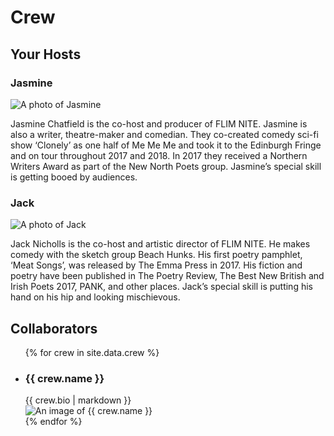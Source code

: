 # Crew

## Your Hosts

<div class="hosts">
  <div class="host">
    <h3>Jasmine</h3>
    <img src="https://placedog.net/400/400" alt="A photo of Jasmine">
    <p>Jasmine Chatfield is the co-host and producer of FLIM NITE. Jasmine is also a writer, theatre-maker and comedian. They co-created comedy sci-fi show ‘Clonely’ as one half of Me Me Me and took it to the Edinburgh Fringe and on tour throughout 2017 and 2018. In 2017 they received a Northern Writers Award as part of the New North Poets group. Jasmine’s special skill is getting booed by audiences.</p>
  </div>
  <div class="host">
    <h3>Jack</h3>
    <img src="https://placedog.net/400/400" alt="A photo of Jack">
    <p>Jack Nicholls is the co-host and artistic director of FLIM NITE. He makes comedy with the sketch group Beach Hunks. His first poetry pamphlet, ‘Meat Songs’, was released by The Emma Press in 2017. His fiction and poetry have been published in The Poetry Review, The Best New British and Irish Poets 2017, PANK, and other places. Jack’s special skill is putting his hand on his hip and looking mischievous.</p>
  </div>
</div>

## Collaborators

<ul class="showings">
  {% for crew in site.data.crew %}
    <li class="showing">
      <div class="showing__content">
        <h3>{{ crew.name }}</h3>
        {{ crew.bio | markdown }}
      </div>
      <div class="showing__image">
        <img src="{{ crew.image }}" alt="An image of {{ crew.name }}">
      </div>
    </li>
  {% endfor %}
</ul>
